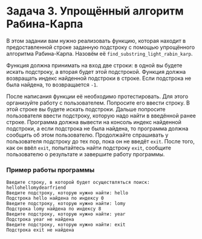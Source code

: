 # Задача 3. Упрощённый алгоритм Рабина-Карпа
В этом задании вам нужно реализовать функцию, которая находит в предоставленной строке заданную подстроку с помощью упрощённого алгоритма Рабина-Карпа. Назовём её `find_substring_light_rabin_karp`.

Функция должна принимать на вход две строки: в одной вы будете искать подстроку, а вторая будет этой подстрокой. Функция должна возвращать индекс найденной подстроки в строке. Если подстрока не была найдена, то возвращается `-1`.

После написания функции её необходимо протестировать. Для этого организуйте работу с пользователем. Попросите его ввести строку. В этой строке вы будете искать подстроки.
Дальше попросите пользователя ввести подстроку, которую надо найти в введённой ранее строке. Программа должна вывести на консоль индекс найденной подстроки, а если подстрока не была найдена, то программа должна сообщить об этом пользователю.
Продолжайте спрашивать у пользователя подстроку до тех пор, пока он не введёт `exit`. После того, как он ввёл `exit`, попытайтесь найти подстроку `exit`, сообщите пользователю о результате и завершите работу программы.

### Пример работы программы

```
Введите строку, в которой будет осуществляться поиск: hellohellomydearfriend
Введите подстроку, которую нужно найти: hello
Подстрока hello найдена по индексу 0
Введите подстроку, которую нужно найти: lomy
Подстрока lomy найдена по индексу 8
Введите подстроку, которую нужно найти: year
Подстрока year не найдена
Введите подстроку, которую нужно найти: exit
Подстрока exit не найдена
```
